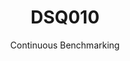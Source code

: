 ---
layout: docu
title: DSQ010
subtitle: Continuous Benchmarking
selected: TPC-DS
expanded: Benchmarking
benchmark: /individual_results/DSQ010.html
---